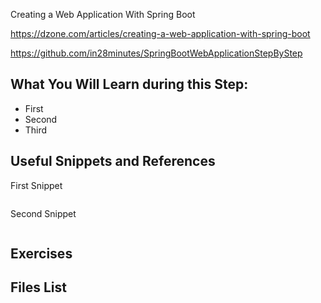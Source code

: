 Creating a Web Application With Spring Boot

https://dzone.com/articles/creating-a-web-application-with-spring-boot

https://github.com/in28minutes/SpringBootWebApplicationStepByStep


## What You Will Learn during this Step:
- First
- Second
- Third

## Useful Snippets and References
First Snippet
```
```
Second Snippet
```
```

## Exercises

## Files List

